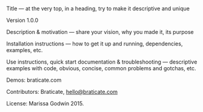 #
Title — at the very top, in a heading, try to make it descriptive and unique

Version 1.0.0


Description & motivation — share your vision, why you made it, its purpose

Installation instructions — how to get it up and running, 
dependencies, examples, etc.

Use instructions, quick start documentation & troubleshooting — descriptive examples with code, obvious, concise, common problems and gotchas, etc.

Demos: braticate.com

Contributors: Braticate, hello@braticate.com

License: Marissa Godwin 2015.